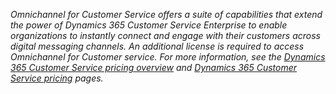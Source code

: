 *Omnichannel for Customer Service offers a suite of capabilities that extend the power of Dynamics 365 Customer Service Enterprise to enable organizations to instantly connect and engage with their customers across digital messaging channels. An additional license is required to access Omnichannel for Customer service. For more information, see the [Dynamics 365 Customer Service pricing overview](https://dynamics.microsoft.com/en-us/customer-service/overview/#pricing) and [Dynamics 365 Customer Service pricing](https://dynamics.microsoft.com/en-us/pricing/customer-service/#plans) pages.*

